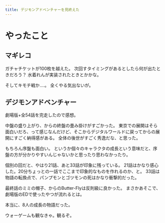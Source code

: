 ```yaml
---
title: デジモンアドベンチャーを見終えた
---
```


# やったこと

## マギレコ

ガチャチケットが100枚を越えた。
次回すタイミングがあるとしたら何が出たときだろう？
水着れんが実装されたときとかかな。

そしてキモチ戦か‥‥。
全くやる気出ないが。

## デジモンアドベンチャー

劇場版+全54話を完走したので感想。

中盤の盛り上がり、からの終盤の畳み掛けがすごかった。
東京での展開はそら面白いだろ、って感じなんだけど、そこからデジタルワールドに戻ってからの展開にすごく納得感がある。
全体の後世がすごく秀逸だな、と思った。

もちろん序盤も面白い。
というか個々のキャラクタの成長という意味だと、序盤の方が分かりやすいんじゃないかと思ったり思わなかったり。

個別の回だと、やはり21話、あと33話が印象に残っている。
21話はかなり感心した。20分ちょっとの一話でここまで印象的なものを作れるのか、と。
33話は物語の転換点で、パンプモンとゴツモンの死はかなり衝撃的だった。

最終話のミミの帽子、からのButter-Flyは反則級に良かった。
まさかあそこで、劇場版のEDで使ったやつが流れるとは。

本当に、8人の成長の物語だった。

ウォーゲームも観なきゃ。観るぞ。
